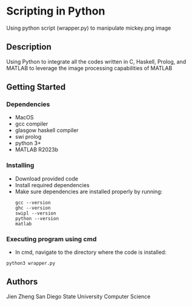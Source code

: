 # Scripting in Python

Using python script (wrapper.py) to manipulate mickey.png image

## Description

Using Python to integrate all the codes written in C, Haskell, Prolog, and MATLAB to leverage the image processing capabilities of MATLAB

## Getting Started

### Dependencies

* MacOS
* gcc compiler
* glasgow haskell compiler
* swi prolog
* python 3+
* MATLAB R2023b

### Installing
* Download provided code
* Install required dependencies
* Make sure dependencies are installed properly by running:
  ```
  gcc --version
  ghc --version
  swipl --version
  python --version
  matlab
  ```

### Executing program using cmd

* In cmd, navigate to the directory where the code is installed:
```
python3 wrapper.py
```

## Authors

Jien Zheng 
San Diego State University Computer Science

